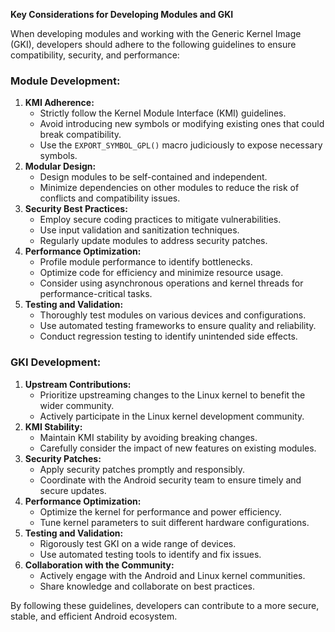 
**Key Considerations for Developing Modules and GKI**

When developing modules and working with the Generic Kernel Image (GKI), developers should adhere to the following guidelines to ensure compatibility, security, and performance:

### Module Development:

1. **KMI Adherence:**
    - Strictly follow the Kernel Module Interface (KMI) guidelines.
    - Avoid introducing new symbols or modifying existing ones that could break compatibility.
    - Use the `EXPORT_SYMBOL_GPL()` macro judiciously to expose necessary symbols.
2. **Modular Design:**
    - Design modules to be self-contained and independent.
    - Minimize dependencies on other modules to reduce the risk of conflicts and compatibility issues.
3. **Security Best Practices:**
    - Employ secure coding practices to mitigate vulnerabilities.
    - Use input validation and sanitization techniques.
    - Regularly update modules to address security patches.
4. **Performance Optimization:**
    - Profile module performance to identify bottlenecks.
    - Optimize code for efficiency and minimize resource usage.
    - Consider using asynchronous operations and kernel threads for performance-critical tasks.
5. **Testing and Validation:**
    - Thoroughly test modules on various devices and configurations.
    - Use automated testing frameworks to ensure quality and reliability.
    - Conduct regression testing to identify unintended side effects.

### GKI Development:

1. **Upstream Contributions:**
    - Prioritize upstreaming changes to the Linux kernel to benefit the wider community.
    - Actively participate in the Linux kernel development community.
2. **KMI Stability:**
    - Maintain KMI stability by avoiding breaking changes.
    - Carefully consider the impact of new features on existing modules.
3. **Security Patches:**
    - Apply security patches promptly and responsibly.
    - Coordinate with the Android security team to ensure timely and secure updates.
4. **Performance Optimization:**
    - Optimize the kernel for performance and power efficiency.
    - Tune kernel parameters to suit different hardware configurations.
5. **Testing and Validation:**
    - Rigorously test GKI on a wide range of devices.
    - Use automated testing tools to identify and fix issues.
6. **Collaboration with the Community:**
    - Actively engage with the Android and Linux kernel communities.
    - Share knowledge and collaborate on best practices.

By following these guidelines, developers can contribute to a more secure, stable, and efficient Android ecosystem.